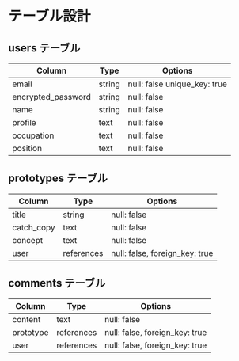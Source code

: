 # テーブル設計

## users テーブル

| Column             | Type   | Options                      |
| ------------------ | ------ | ---------------------------- |
| email              | string | null: false unique_key: true |
| encrypted_password | string | null: false                  |
| name               | string | null: false                  |
| profile            | text   | null: false                  | 
| occupation         | text   | null: false                  |
| position           | text   | null: false                  |

## prototypes テーブル

| Column     | Type       | Options                        |
| ---------- | ---------- | ------------------------------ |
| title      | string     | null: false                    |
| catch_copy | text       | null: false                    |
| concept    | text       | null: false                    |
| user       | references | null: false, foreign_key: true |

## comments テーブル

| Column    | Type       | Options                        |
| --------- | ---------- | ------------------------------ |
| content   | text       | null: false                    |
| prototype | references | null: false, foreign_key: true |
| user      | references | null: false, foreign_key: true |